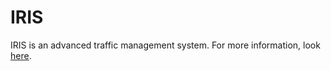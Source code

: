 # IRIS

IRIS is an advanced traffic management system.  For more information, look
[here](https://mnit-rtmc.github.io/iris/).
